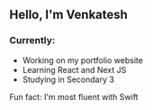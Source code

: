 ## Hello, I'm Venkatesh

### Currently:
- Working on my portfolio website
- Learning React and Next JS
- Studying in Secondary 3

Fun fact: I'm most fluent with Swift
  
